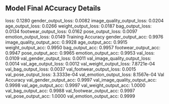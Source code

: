 ## Model Final ACcuracy Details

loss: 0.1280
    gender_output_loss: 0.0082
    image_quality_output_loss: 0.0204
    age_output_loss: 0.0266
    weight_output_loss: 0.0187
    bag_output_loss: 0.0134
    footwear_output_loss: 0.0162
    pose_output_loss: 0.0097
    emotion_output_loss: 0.0149
Training Accuracy
    gender_output_acc: 0.9976
    image_quality_output_acc: 0.9928
    age_output_acc: 0.9915
    weight_output_acc: 0.9950
    bag_output_acc: 0.9957
    footwear_output_acc: 0.9947
    pose_output_acc: 0.9965
    emotion_output_acc: 0.9953
val_loss: 0.0109
    val_gender_output_loss: 0.0011
    val_image_quality_output_loss: 0.0014
    val_age_output_loss: 0.0012
    val_weight_output_loss: 7.8721e-04
    val_bag_output_loss: 0.0037
    val_footwear_output_loss: 0.0015
    val_pose_output_loss: 3.3333e-04
    val_emotion_output_loss: 8.1567e-04
Val Accuracy
    val_gender_output_acc: 0.9997
    val_image_quality_output_acc: 0.9998
    val_age_output_acc: 0.9997
    val_weight_output_acc: 1.0000
    val_bag_output_acc: 0.9988
    val_footwear_output_acc: 0.9997
    val_pose_output_acc: 1.0000
    val_emotion_output_acc: 0.9999
